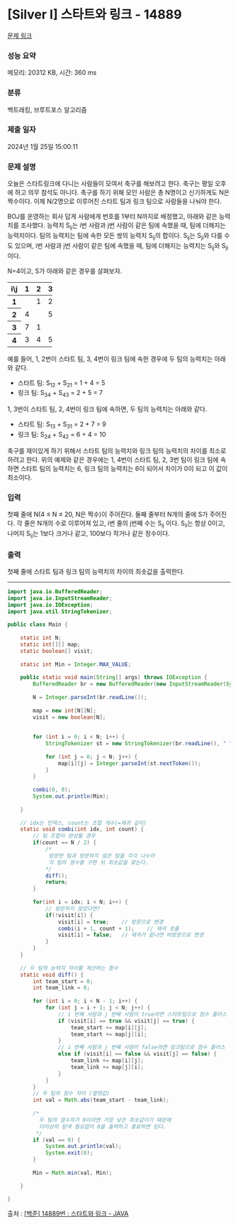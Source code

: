 # [Silver I] 스타트와 링크 - 14889 

[문제 링크](https://www.acmicpc.net/problem/14889) 

### 성능 요약

메모리: 20312 KB, 시간: 360 ms

### 분류

백트래킹, 브루트포스 알고리즘

### 제출 일자

2024년 1월 25일 15:00:11

### 문제 설명

<p>오늘은 스타트링크에 다니는 사람들이 모여서 축구를 해보려고 한다. 축구는 평일 오후에 하고 의무 참석도 아니다. 축구를 하기 위해 모인 사람은 총 N명이고 신기하게도 N은 짝수이다. 이제 N/2명으로 이루어진 스타트 팀과 링크 팀으로 사람들을 나눠야 한다.</p>

<p>BOJ를 운영하는 회사 답게 사람에게 번호를 1부터 N까지로 배정했고, 아래와 같은 능력치를 조사했다. 능력치 S<sub>ij</sub>는 i번 사람과 j번 사람이 같은 팀에 속했을 때, 팀에 더해지는 능력치이다. 팀의 능력치는 팀에 속한 모든 쌍의 능력치 S<sub>ij</sub>의 합이다. S<sub>ij</sub>는 S<sub>ji</sub>와 다를 수도 있으며, i번 사람과 j번 사람이 같은 팀에 속했을 때, 팀에 더해지는 능력치는 S<sub>ij</sub>와 S<sub>ji</sub>이다.</p>

<p>N=4이고, S가 아래와 같은 경우를 살펴보자.</p>

<table class="table table-bordered" style="width:20%">
	<thead>
		<tr>
			<th>i\j</th>
			<th>1</th>
			<th>2</th>
			<th>3</th>
			<th>4</th>
		</tr>
	</thead>
	<tbody>
		<tr>
			<th>1</th>
			<td> </td>
			<td>1</td>
			<td>2</td>
			<td>3</td>
		</tr>
		<tr>
			<th>2</th>
			<td>4</td>
			<td> </td>
			<td>5</td>
			<td>6</td>
		</tr>
		<tr>
			<th>3</th>
			<td>7</td>
			<td>1</td>
			<td> </td>
			<td>2</td>
		</tr>
		<tr>
			<th>4</th>
			<td>3</td>
			<td>4</td>
			<td>5</td>
			<td> </td>
		</tr>
	</tbody>
</table>

<p>예를 들어, 1, 2번이 스타트 팀, 3, 4번이 링크 팀에 속한 경우에 두 팀의 능력치는 아래와 같다.</p>

<ul>
	<li>스타트 팀: S<sub>12</sub> + S<sub>21</sub> = 1 + 4 = 5</li>
	<li>링크 팀: S<sub>34</sub> + S<sub>43</sub> = 2 + 5 = 7</li>
</ul>

<p>1, 3번이 스타트 팀, 2, 4번이 링크 팀에 속하면, 두 팀의 능력치는 아래와 같다.</p>

<ul>
	<li>스타트 팀: S<sub>13</sub> + S<sub>31</sub> = 2 + 7 = 9</li>
	<li>링크 팀: S<sub>24</sub> + S<sub>42</sub> = 6 + 4 = 10</li>
</ul>

<p>축구를 재미있게 하기 위해서 스타트 팀의 능력치와 링크 팀의 능력치의 차이를 최소로 하려고 한다. 위의 예제와 같은 경우에는 1, 4번이 스타트 팀, 2, 3번 팀이 링크 팀에 속하면 스타트 팀의 능력치는 6, 링크 팀의 능력치는 6이 되어서 차이가 0이 되고 이 값이 최소이다.</p>

### 입력 

 <p>첫째 줄에 N(4 ≤ N ≤ 20, N은 짝수)이 주어진다. 둘째 줄부터 N개의 줄에 S가 주어진다. 각 줄은 N개의 수로 이루어져 있고, i번 줄의 j번째 수는 S<sub>ij</sub> 이다. S<sub>ii</sub>는 항상 0이고, 나머지 S<sub>ij</sub>는 1보다 크거나 같고, 100보다 작거나 같은 정수이다.</p>

### 출력 

 <p>첫째 줄에 스타트 팀과 링크 팀의 능력치의 차이의 최솟값을 출력한다.</p>

---

```java
import java.io.BufferedReader;
import java.io.InputStreamReader;
import java.io.IOException;
import java.util.StringTokenizer;
 
public class Main {
	
	static int N;
	static int[][] map;
	static boolean[] visit;
	
	static int Min = Integer.MAX_VALUE;
	
	public static void main(String[] args) throws IOException {
		BufferedReader br = new BufferedReader(new InputStreamReader(System.in));
 
		N = Integer.parseInt(br.readLine());
 
		map = new int[N][N];
		visit = new boolean[N];
 
 
		for (int i = 0; i < N; i++) {
			StringTokenizer st = new StringTokenizer(br.readLine(), " ");
 
			for (int j = 0; j < N; j++) {
				map[i][j] = Integer.parseInt(st.nextToken());
			}
		}
 
		combi(0, 0);
		System.out.println(Min);
 
	}
 
	// idx는 인덱스, count는 조합 개수(=재귀 깊이)
	static void combi(int idx, int count) {
		// 팀 조합이 완성될 경우
		if(count == N / 2) {
			/*
			 방문한 팀과 방문하지 않은 팀을 각각 나누어
			 각 팀의 점수를 구한 뒤 최솟값을 찾는다.
			*/
			diff();
			return;
		}
 
		for(int i = idx; i < N; i++) {
			// 방문하지 않았다면?
			if(!visit[i]) {
				visit[i] = true;	// 방문으로 변경
				combi(i + 1, count + 1);	// 재귀 호출
				visit[i] = false;	// 재귀가 끝나면 비방문으로 변경
			}
		}
	}
 
	// 두 팀의 능력치 차이를 계산하는 함수 
	static void diff() {
		int team_start = 0;
		int team_link = 0;
 
		for (int i = 0; i < N - 1; i++) {
			for (int j = i + 1; j < N; j++) {
				// i 번째 사람과 j 번째 사람이 true라면 스타트팀으로 점수 플러스 
				if (visit[i] == true && visit[j] == true) {
					team_start += map[i][j];
					team_start += map[j][i];
				}
				// i 번째 사람과 j 번째 사람이 false라면 링크팀으로 점수 플러스 
				else if (visit[i] == false && visit[j] == false) {
					team_link += map[i][j];
					team_link += map[j][i];
				}
			}
		}
		// 두 팀의 점수 차이 (절댓값)
		int val = Math.abs(team_start - team_link);
		
		/*
		  두 팀의 점수차가 0이라면 가장 낮은 최솟값이기 때문에
		  더이상의 탐색 필요없이 0을 출력하고 종료하면 된다.
		 */
		if (val == 0) {
			System.out.println(val);
			System.exit(0);
		}
		
		Min = Math.min(val, Min);
				
	}
 
}
```

출처 : [[백준] 14889번 : 스타트와 링크 - JAVA](https://st-lab.tistory.com/122)

